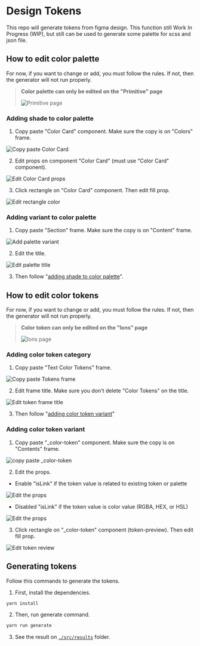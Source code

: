 # Design Tokens

This repo will generate tokens from figma design. This function still Work In Progress (WIP), but still can be used to generate some palette for scss and json file.

## How to edit color palette

For now, if you want to change or add, you must follow the rules. If not, then the generator will not run properly.

> **Color palette can only be edited on the "Primitive" page**
>
> ![Primitive page](./src/static/primitive.png)

### Adding shade to color palette

1. Copy paste "Color Card" component. Make sure the copy is on "Colors" frame.

![Copy paste Color Card](./src/static/copy_paste_color_card.png)

2. Edit props on component "Color Card" (must use "Color Card" component).

![Edit Color Card props](./src/static/edit_color_card_props.png)

3. Click rectangle on "Color Card" component. Then edit fill prop.

![Edit rectangle color](./src/static/edit_rectangle_color.png)

### Adding variant to color palette

1. Copy paste "Section" frame. Make sure the copy is on "Content" frame.

![Add palette variant](./src/static/add_palette_variant.png)

2. Edit the title.

![Edit palette title](./src/static/edit_palette_title.png)

3. Then follow "[adding shade to color palette](#adding-shade-to-color-palette)".

## How to edit color tokens

For now, if you want to change or add, you must follow the rules. If not, then the generator will not run properly.

> **Color token can only be edited on the "Ions" page**
>
> ![Ions page](./src/static/ions.png)

### Adding color token category

1. Copy paste "Text Color Tokens" frame.

![Copy paste Tokens frame](./src/static/copy_paste_color_token.png)

2. Edit frame title. Make sure you don't delete "Color Tokens" on the title.

![Edit token frame title](./src/static/edit_token_frame_title.png)

3. Then follow "[adding color token variant](#adding-color-token-variant)"

### Adding color token variant

1. Copy paste "\_color-token" component. Make sure the copy is on "Contents" frame.

![copy paste _color-token](./src/static/copy_paste_color_token_component.png)

2. Edit the props.

- Enable "isLink" if the token value is related to existing token or palette

![Edit the props](./src/static/edit_color_token_props_isLink.png)

- Disabled "isLink" if the token value is color value (RGBA, HEX, or HSL)

![Edit the props](./src/static/edit_color_token_props.png)

3. Click rectangle on "\_color-token" component (token-preview). Then edit fill prop.

![Edit token review](./src/static/edit_token_review.png)

## Generating tokens

Follow this commands to generate the tokens.

1. First, install the dependencies.

```bash
yarn install
```

2. Then, run generate command.

```bash
yarn run generate
```

3. See the result on [`./src/results`](./src/results/) folder.
